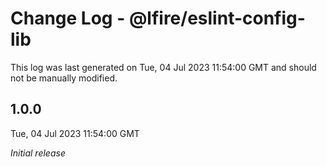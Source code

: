 # Change Log - @lfire/eslint-config-lib

This log was last generated on Tue, 04 Jul 2023 11:54:00 GMT and should not be manually modified.

## 1.0.0
Tue, 04 Jul 2023 11:54:00 GMT

_Initial release_


